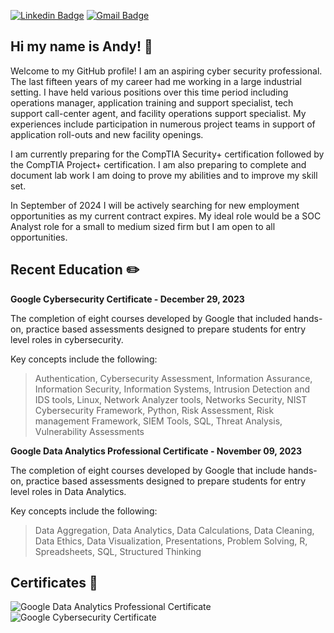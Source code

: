 [![Linkedin Badge](https://img.shields.io/badge/-andydoan-blue?style=flat&logo=Linkedin&logoColor=white&link=https://www.linkedin.com/in/andydoan/)](https://www.linkedin.com/in/andydoan/)
[![Gmail Badge](https://img.shields.io/badge/-andy.charles.doan-c14438?style=flat&logo=Gmail&logoColor=white&link=mailto:andy.charles.doan@gmail.com)](mailto:andy.charles.doan@gmail.com)

## Hi my name is Andy! 👋
Welcome to my GitHub profile! I am an aspiring cyber security professional. The last fifteen years of my career had me working in a large industrial setting. I have held various positions over this time period including operations manager, application training and support specialist, tech support call-center agent, and facility operations support specialist. My experiences include participation in numerous project teams in support of application roll-outs and new facility openings.

I am currently preparing for the CompTIA Security+ certification followed by the CompTIA Project+ certification. I am also preparing to complete and document lab work I am doing to prove my abilities and to improve my skill set. 

In September of 2024 I will be actively searching for new employment opportunities as my current contract expires. My ideal role would be a SOC Analyst role for a small to medium sized firm but I am open to all opportunities. 

## Recent Education ✏️

**Google Cybersecurity Certificate - December 29, 2023**

The completion of eight courses developed by Google that included hands-on, practice based assessments designed to prepare students for entry level roles in cybersecurity. 

Key concepts include the following:
> Authentication, Cybersecurity Assessment, Information Assurance, Information Security, Information Systems, Intrusion Detection and IDS tools, Linux, Network Analyzer tools, Networks Security, NIST Cybersecurity Framework, Python, Risk Assessment, Risk management Framework, SIEM Tools, SQL, Threat Analysis, Vulnerability Assessments

**Google Data Analytics Professional Certificate - November 09, 2023**

The completion of eight courses developed by Google that include hands-on, practice based assessments designed to prepare students for entry level roles in Data Analytics. 

Key concepts include the following:
> Data Aggregation, Data Analytics, Data Calculations, Data Cleaning, Data Ethics, Data Visualization, Presentations, Problem Solving, R, Spreadsheets, SQL, Structured Thinking

## Certificates 📝
![Google Data Analytics Professional Certificate](https://images.credly.com/size/340x340/images/d41de2b7-cbc2-47ec-bcf1-ebecbe83872f/GCC_badge_DA_1000x1000.png "Google Data Analytics Professional Certificate")
![Google Cybersecurity Certificate](https://images.credly.com/size/340x340/images/0bf0f2da-a699-4c82-82e2-56dcf1f2e1c7/image.png "Google Cybersecurity Certificate")


<!---
DoanAndy/DoanAndy is a ✨ special ✨ repository because its `README.md` (this file) appears on your GitHub profile.
You can click the Preview link to take a look at your changes.
--->
